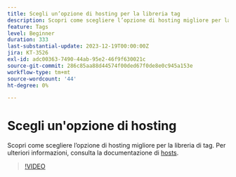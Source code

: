 ```yaml
---
title: Scegli un’opzione di hosting per la libreria tag
description: Scopri come scegliere l’opzione di hosting migliore per la libreria di tag.
feature: Tags
level: Beginner
duration: 333
last-substantial-update: 2023-12-19T00:00:00Z
jira: KT-3526
exl-id: adc00363-7490-44ab-95e2-46f9f630021c
source-git-commit: 286c85aa88d44574f00ded67f0de8e0c945a153e
workflow-type: tm+mt
source-wordcount: '44'
ht-degree: 0%

---
```


# Scegli un&#39;opzione di hosting

Scopri come scegliere l’opzione di hosting migliore per la libreria di tag. Per ulteriori informazioni, consulta la documentazione di [hosts](https://experienceleague.adobe.com/docs/experience-platform/tags/publish/hosts/hosts-overview.html?lang=it).

>[!VIDEO](https://video.tv.adobe.com/v/28728/?learn=on&enablevpops)
